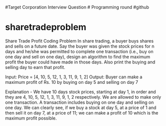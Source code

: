#Target Corporation Interview Question # Programming round #github 
# sharetradeproblem
Share Trade Profit Coding Problem 
In share trading, a buyer buys shares and sells on a future date.
Say the buyer was given the stock prices for n days and he/she was permitted to complete one transaction
(i.e., buy on one day and sell on one day), design an algorithm to find the maximum profit the buyer could have made in those days. 
Also print the buying and selling day to earn that profit. 


Input:  Price = [4, 10, 5, 12, 1, 3, 11, 9, 1, 2]
Output:  Buyer can make a maximum profit of Rs. 10 by buying on day 5 and selling on day 7

Explanation -
We have 10 days stock prices, starting at day 1, in order and they are 4, 10, 5, 12, 1, 3, 11, 9, 1, 2 respectively.
We are allowed to make only one transaction. A transaction includes buying on one day and selling on one day.
We can clearly see, if we buy a stock at day 5, at a price of 1 and then sell it on day 7, at a price of 11; 
we can make a profit of 10 which is the maximum profit possible.


